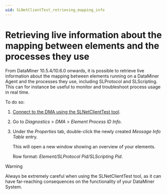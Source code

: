 ```yaml
---
uid: SLNetClientTest_retrieving_mapping_info
---
```


# Retrieving live information about the mapping between elements and the processes they use

From DataMiner 10.5.4/10.6.0 onwards<!--RN 42013-->, it is possible to retrieve live information about the mapping between elements running on a DataMiner Agent and the processes they use, including SLProtocol and SLScripting. This can for instance be useful to monitor and troubleshoot process usage in real time.

To do so:

1. [Connect to the DMA using the SLNetClientTest tool](xref:Connecting_to_a_DMA_with_the_SLNetClientTest_tool).

1. Go to *Diagnostics* > *DMA* > *Element Process ID Info*.

1. Under the *Properties* tab, double-click the newly created *Message Info Table* entry.

   This will open a new window showing an overview of your elements.

   Row format: *Element/SLProtocol Pid/SLScripting Pid*.

> [!WARNING]
> Always be extremely careful when using the SLNetClientTest tool, as it can have far-reaching consequences on the functionality of your DataMiner System.
